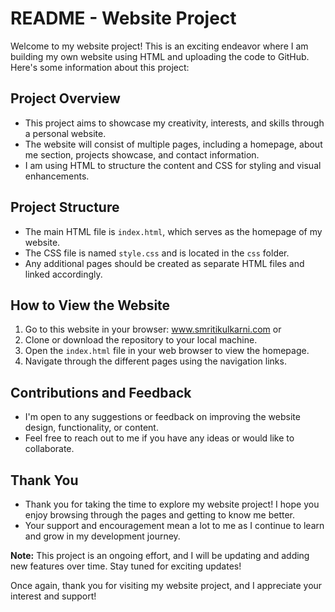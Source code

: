 # README - Website Project

Welcome to my website project! This is an exciting endeavor where I am building my own website using HTML and uploading the code to GitHub. Here's some information about this project:

## Project Overview
- This project aims to showcase my creativity, interests, and skills through a personal website.
- The website will consist of multiple pages, including a homepage, about me section, projects showcase, and contact information.
- I am using HTML to structure the content and CSS for styling and visual enhancements.

## Project Structure
- The main HTML file is `index.html`, which serves as the homepage of my website.
- The CSS file is named `style.css` and is located in the `css` folder.
- Any additional pages should be created as separate HTML files and linked accordingly.

## How to View the Website
1. Go to this website in your browser: www.smritikulkarni.com
or
1. Clone or download the repository to your local machine.
2. Open the `index.html` file in your web browser to view the homepage.
3. Navigate through the different pages using the navigation links.

## Contributions and Feedback
- I'm open to any suggestions or feedback on improving the website design, functionality, or content.
- Feel free to reach out to me if you have any ideas or would like to collaborate.

## Thank You
- Thank you for taking the time to explore my website project! I hope you enjoy browsing through the pages and getting to know me better.
- Your support and encouragement mean a lot to me as I continue to learn and grow in my development journey.

**Note:** This project is an ongoing effort, and I will be updating and adding new features over time. Stay tuned for exciting updates!

Once again, thank you for visiting my website project, and I appreciate your interest and support!
